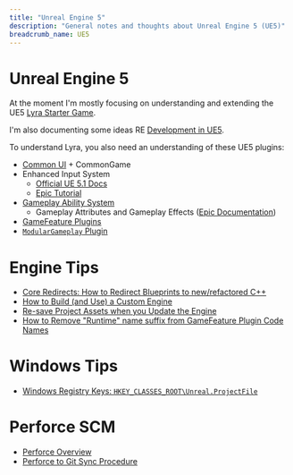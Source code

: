 ```yaml
---
title: "Unreal Engine 5"
description: "General notes and thoughts about Unreal Engine 5 (UE5)"
breadcrumb_name: UE5
---
```



# Unreal Engine 5

At the moment I'm mostly focusing on understanding and extending the UE5
[Lyra Starter Game](./LyraStarterGame/).

I'm also documenting some ideas RE [Development in UE5](./Dev/).

To understand Lyra, you also need an understanding of these UE5 plugins:

- [Common UI](/UE5/CommonUI/) + CommonGame
- Enhanced Input System
  - [Official UE 5.1 Docs](https://docs.unrealengine.com/5.1/en-US/enhanced-input-in-unreal-engine/)
  - [Epic Tutorial](https://dev.epicgames.com/community/learning/tutorials/eD13/unreal-engine-enhanced-input-in-ue5)
- [Gameplay Ability System](/UE5/GameplayAbilitySystem/)
  - Gameplay Attributes and Gameplay Effects ([Epic Documentation](https://docs.unrealengine.com/5.0/en-US/gameplay-attributes-and-gameplay-effects-for-the-gameplay-ability-system-in-unreal-engine/))
- [GameFeature Plugins](/UE5/GameFeatures/)
- [`ModularGameplay` Plugin](/UE5/ModularGameplay/)


# Engine Tips

- [Core Redirects: How to Redirect Blueprints to new/refactored C++](./Engine/Core-Redirects)
- [How to Build (and Use) a Custom Engine](./Engine/)
- [Re-save Project Assets when you Update the Engine](./Engine/Resave-Assets)
- [How to Remove "Runtime" name suffix from GameFeature Plugin Code Names](./GameFeatures/How-To-Remove-GameFeature-Runtime-Code-Suffix)


# Windows Tips

- [Windows Registry Keys: `HKEY_CLASSES_ROOT\Unreal.ProjectFile`](./Windows-Registry-Keys)


# Perforce SCM

- [Perforce Overview](/Perforce/)
- [Perforce to Git Sync Procedure](/UE5/Engine/Perforce-Sync-Procedure)

